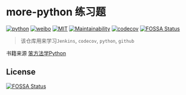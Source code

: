 # more-python 练习题
[![python](https://img.shields.io/badge/language-python-blue.svg)](https://www.python.org/) [![weibo](https://img.shields.io/badge/weibo-@%E6%95%B2%E4%BB%A3%E7%A0%81%E7%9A%84%E5%B0%8F%E7%BF%B0-red.svg)](https://weibo.com/47439649) [![MIT](https://img.shields.io/badge/license-MIT-black.svg)](https://raw.githubusercontent.com/liyinanCoder/more-python/master/LICENSE) [![Maintainability](https://api.codeclimate.com/v1/badges/13e084583dcdb5157e87/maintainability)](https://codeclimate.com/github/liyinanCoder/more-python/maintainability) [![codecov](https://codecov.io/gh/liyinanCoder/more-python/branch/master/graph/badge.svg)](https://codecov.io/gh/liyinanCoder/more-python)
[![FOSSA Status](https://app.fossa.io/api/projects/git%2Bgithub.com%2FliyinanCoder%2Fmore-python.svg?type=shield)](https://app.fossa.io/projects/git%2Bgithub.com%2FliyinanCoder%2Fmore-python?ref=badge_shield)

> 该仓库用来学习`Jenkins`, `codecov`, `python`, `github`

书籍来源 [笨方法学Python](https://wizardforcel.gitbooks.io/lmpythw/content/)


## License
[![FOSSA Status](https://app.fossa.io/api/projects/git%2Bgithub.com%2FliyinanCoder%2Fmore-python.svg?type=large)](https://app.fossa.io/projects/git%2Bgithub.com%2FliyinanCoder%2Fmore-python?ref=badge_large)
